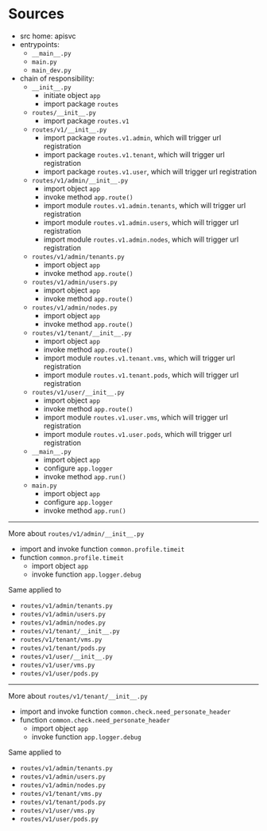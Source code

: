 # Sources

* src home: apisvc
* entrypoints:
  * `__main__.py`
  * `main.py`
  * `main_dev.py`
* chain of responsibility:
  * `__init__.py`
    * initiate object `app`
    * import package `routes`
  * `routes/__init__.py`
    * import package `routes.v1`
  * `routes/v1/__init__.py`
    * import package `routes.v1.admin`, which will trigger url registration
    * import package `routes.v1.tenant`, which will trigger url registration
    * import package `routes.v1.user`, which will trigger url registration
  * `routes/v1/admin/__init__.py`
    * import object `app`
    * invoke method `app.route()`
    * import module `routes.v1.admin.tenants`, which will trigger url registration
    * import module `routes.v1.admin.users`, which will trigger url registration
    * import module `routes.v1.admin.nodes`, which will trigger url registration
  * `routes/v1/admin/tenants.py`
    * import object `app`
    * invoke method `app.route()`
  * `routes/v1/admin/users.py`
    * import object `app`
    * invoke method `app.route()`
  * `routes/v1/admin/nodes.py`
    * import object `app`
    * invoke method `app.route()`
  * `routes/v1/tenant/__init__.py`
    * import object `app`
    * invoke method `app.route()`
    * import module `routes.v1.tenant.vms`, which will trigger url registration
    * import module `routes.v1.tenant.pods`, which will trigger url registration
  * `routes/v1/user/__init__.py`
    * import object `app`
    * invoke method `app.route()`
    * import module `routes.v1.user.vms`, which will trigger url registration
    * import module `routes.v1.user.pods`, which will trigger url registration
  * `__main__.py`
    * import object `app`
    * configure `app.logger`
    * invoke method `app.run()`
  * `main.py`
    * import object `app`
    * configure `app.logger`
    * invoke method `app.run()`

---

More about `routes/v1/admin/__init__.py`

* import and invoke function `common.profile.timeit`
* function `common.profile.timeit`
  * import object `app`
  * invoke function `app.logger.debug`

Same applied to

* `routes/v1/admin/tenants.py`
* `routes/v1/admin/users.py`
* `routes/v1/admin/nodes.py`
* `routes/v1/tenant/__init__.py`
* `routes/v1/tenant/vms.py`
* `routes/v1/tenant/pods.py`
* `routes/v1/user/__init__.py`
* `routes/v1/user/vms.py`
* `routes/v1/user/pods.py`

---

More about `routes/v1/tenant/__init__.py`

* import and invoke function `common.check.need_personate_header`
* function `common.check.need_personate_header`
  * import object `app`
  * invoke function `app.logger.debug`

Same applied to

* `routes/v1/admin/tenants.py`
* `routes/v1/admin/users.py`
* `routes/v1/admin/nodes.py`
* `routes/v1/tenant/vms.py`
* `routes/v1/tenant/pods.py`
* `routes/v1/user/vms.py`
* `routes/v1/user/pods.py`

